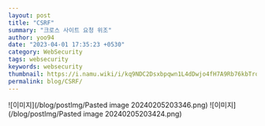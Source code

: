 ```yaml
---
layout: post
title: "CSRF"
summary: "크로스 사이트 요청 위조"
author: yoo94
date: "2023-04-01 17:35:23 +0530"
category: WebSecurity
tags: websecurity
keywords: websecurity
thumbnail: https://i.namu.wiki/i/kq9NDC2Dsxbpqwn1L4dDwjo4fH7A9Rb76kbTrqpRirwq1VjPHDyr0Rp_P_Y0MhxFadKjqT5yBClhRDIWxapZNIdIrW8EkbT6KVv90O9wZqZ0ouYllY8gkIa39etQZDdg1d2fR6odJZ7_hYgF4FaLXg.webp
permalink: blog/CSRF/
---
```


![이미지](/blog/postImg/Pasted image 20240205203346.png)
![이미지](/blog/postImg/Pasted image 20240205203424.png)
